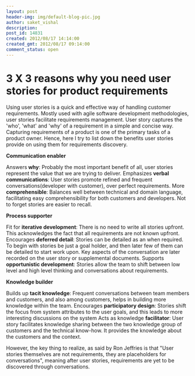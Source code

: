 ```yaml
---
layout: post
header-img: img/default-blog-pic.jpg
author: saket_vishal
description: 
post_id: 14831
created: 2012/08/17 14:14:00
created_gmt: 2012/08/17 09:14:00
comment_status: open
---
```


# 3 X 3 reasons why you need user stories for product requirements

<p>Using user stories is a quick and effective way of handling customer requirements. Mostly used with agile software development methodologies, user stories facilitate requirements management. User story captures the 'who', 'what' and 'why' of a requirement in a simple and concise way. Capturing requirements of a product is one of the primary tasks of a product owner. Hence, here I try to list down the benefits user stories provide on using them for requirements discovery.
<!--more--><strong>
</strong></p>
<p><strong>Communication enabler</strong></p>
<p>Answers<strong> why</strong>: Probably the most important benefit of all, user stories represent the value that we are trying to deliver.
Emphasizes <strong>verbal communications</strong>: User stories promote refined and frequent conversations(developer with customer), over perfect requirements.
More <strong>comprehensible</strong>: Balances well between technical and domain language, facilitating easy comprehensibility for both customers and developers. Not to forget stories are easier to recall.
<ul></ul>
<strong>Process supporter</strong></p>
<p>Fit for <strong>iterative development</strong>: There is no need to write all stories upfront. This acknowledges the fact that all requirements are not known upfront.
Encourages <strong>deferred detail</strong>: Stories can be detailed as an when required. To begin with stories be just a goal holder, and then later few of them can be detailed to start work upon. Key aspects of the conversation are later recorded on the user story or supplemental documents.
Supports <strong>opportunistic development</strong>: Stories allow the team to shift between low level and high level thinking and conversations about requirements.
<ul></ul>
<strong>Knowledge builder</strong></p>
<p>Builds up <strong>tacit knowledge</strong>: Frequent conversations between team members and customers, and also among customers, helps in building more knowledge within the team.
Encourages <strong>participatory design</strong>: Stories shift the focus from system attributes to the user goals, and this leads to more interesting discussions on the system
Acts as knowledge <strong>facilitator</strong>: User story facilitates knowledge sharing between the two knowledge group of customers and the technical know-how. It provides the knowledge about the customers and the context.
<ul></ul>
However, the key thing to realize, as said by Ron Jeffries is that "User stories themselves are not requirements, they are placeholders for conversations", meaning after user stories, requirements are yet to be discovered through conversations.</p>